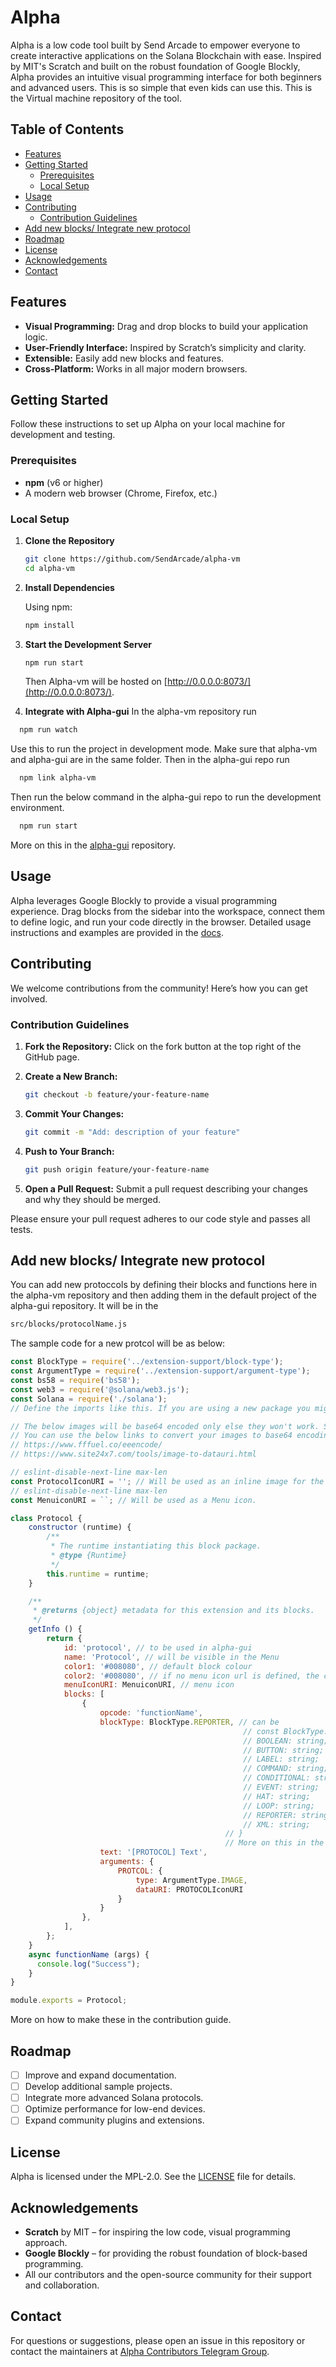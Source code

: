 
# Alpha
Alpha is a low code tool built by Send Arcade to empower everyone to create interactive applications on the Solana Blockchain with ease. Inspired by MIT's Scratch and built on the robust foundation of Google Blockly, Alpha provides an intuitive visual programming interface for both beginners and advanced users. This is so simple that even kids can use this. This is the Virtual machine repository of the tool.

## Table of Contents

- [Features](#features)
- [Getting Started](#getting-started)
  - [Prerequisites](#prerequisites)
  - [Local Setup](#local-setup)
- [Usage](#usage)
- [Contributing](#contributing)
  - [Contribution Guidelines](#contribution-guidelines)
- [Add new blocks/ Integrate new protocol](#add-new-blocks/-integrate-new-protocol)
- [Roadmap](#roadmap)
- [License](#license)
- [Acknowledgements](#acknowledgements)
- [Contact](#contact)

## Features

- **Visual Programming:** Drag and drop blocks to build your application logic.
- **User-Friendly Interface:** Inspired by Scratch’s simplicity and clarity.
- **Extensible:** Easily add new blocks and features.
- **Cross-Platform:** Works in all major modern browsers.

## Getting Started

Follow these instructions to set up Alpha on your local machine for development and testing.

### Prerequisites

- **npm** (v6 or higher)
- A modern web browser (Chrome, Firefox, etc.)

### Local Setup

1. **Clone the Repository**

   ```bash
   git clone https://github.com/SendArcade/alpha-vm
   cd alpha-vm
   ```

2. **Install Dependencies**

   Using npm:

   ```bash
   npm install
   ```

3. **Start the Development Server**

   ```bash
   npm run start
   ```

   Then Alpha-vm will be hosted on [http://0.0.0.0:8073/](http://0.0.0.0:8073/). 

4. **Integrate with Alpha-gui**
In the alpha-vm repository run
  ```bash
    npm run watch
  ```
  Use this to run the project in development mode.
  Make sure that alpha-vm and alpha-gui are in the same folder.
  Then in the alpha-gui repo run 
  ```bash
    npm link alpha-vm
  ```
  Then run the below command in the alpha-gui repo to run the development environment.
  ```bash
    npm run start
  ```
  More on this in the [alpha-gui](https://github.com/SendArcade/alpha-gui) repository.
## Usage

Alpha leverages Google Blockly to provide a visual programming experience. Drag blocks from the sidebar into the workspace, connect them to define logic, and run your code directly in the browser. Detailed usage instructions and examples are provided in the [docs](docs/usage.md).

## Contributing

We welcome contributions from the community! Here’s how you can get involved.

### Contribution Guidelines

1. **Fork the Repository:** Click on the fork button at the top right of the GitHub page.
2. **Create a New Branch:**

   ```bash
   git checkout -b feature/your-feature-name
   ```

3. **Commit Your Changes:**

   ```bash
   git commit -m "Add: description of your feature"
   ```

4. **Push to Your Branch:**

   ```bash
   git push origin feature/your-feature-name
   ```

5. **Open a Pull Request:** Submit a pull request describing your changes and why they should be merged.

Please ensure your pull request adheres to our code style and passes all tests.

## Add new blocks/ Integrate new protocol
You can add new protoccols by defining their blocks and functions here in the alpha-vm repository and then adding them in the default project of the alpha-gui repository.
It will be in the 
```bash
src/blocks/protocolName.js
```
The sample code for a new protcol will be as below:
```js
const BlockType = require('../extension-support/block-type');
const ArgumentType = require('../extension-support/argument-type');
const bs58 = require('bs58');
const web3 = require('@solana/web3.js');
const Solana = require('./solana'); 
// Define the imports like this. If you are using a new package you might need to define its specific webpack configurations to make them compatible. We are working to have this ported to the latest version to avoid these issues.

// The below images will be base64 encoded only else they won't work. SVG files are preferred, if not available then PNG files can be used.
// You can use the below links to convert your images to base64 encoding 
// https://www.fffuel.co/eeencode/
// https://www.site24x7.com/tools/image-to-datauri.html

// eslint-disable-next-line max-len
const ProtocolIconURI = ''; // Will be used as an inline image for the blocks. (Can be multiple as per requirements)
// eslint-disable-next-line max-len
const MenuiconURI = ``; // Will be used as a Menu icon.

class Protocol {
    constructor (runtime) {
        /**
         * The runtime instantiating this block package.
         * @type {Runtime}
         */
        this.runtime = runtime;
    }

    /**
     * @returns {object} metadata for this extension and its blocks.
     */
    getInfo () {
        return {
            id: 'protocol', // to be used in alpha-gui
            name: 'Protocol', // will be visible in the Menu
            color1: '#008080', // default block colour
            color2: '#008080', // if no menu icon url is defined, the colour1 will be used and colour 2 will be used at outline
            menuIconURI: MenuiconURI, // menu icon
            blocks: [
                {
                    opcode: 'functionName',
                    blockType: BlockType.REPORTER, // can be 
                                                    // const BlockType: {
                                                    // BOOLEAN: string;
                                                    // BUTTON: string;
                                                    // LABEL: string;
                                                    // COMMAND: string;
                                                    // CONDITIONAL: string;
                                                    // EVENT: string;
                                                    // HAT: string;
                                                    // LOOP: string;
                                                    // REPORTER: string;
                                                    // XML: string;
                                                // } 
                                                // More on this in the contribution guide.
                    text: '[PROTOCOL] Text',
                    arguments: {
                        PROTCOL: {
                            type: ArgumentType.IMAGE,
                            dataURI: PROTOCOLIconURI
                        }
                    }
                },
            ],
        };
    }
    async functionName (args) {
      console.log("Success");
    }
}

module.exports = Protocol;

```
More on how to make these in the contribution guide.

## Roadmap

- [ ] Improve and expand documentation.
- [ ] Develop additional sample projects.
- [ ] Integrate more advanced Solana protocols.
- [ ] Optimize performance for low-end devices.
- [ ] Expand community plugins and extensions.

## License

Alpha is licensed under the MPL-2.0. See the [LICENSE](LICENSE) file for details.

## Acknowledgements

- **Scratch** by MIT – for inspiring the low code, visual programming approach.
- **Google Blockly** – for providing the robust foundation of block-based programming.
- All our contributors and the open-source community for their support and collaboration.

## Contact

For questions or suggestions, please open an issue in this repository or contact the maintainers at [Alpha Contributors Telegram Group](https://t.me/+1oBJOPTg0VQ0Njll).
